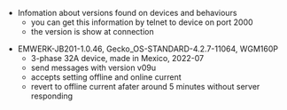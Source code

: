 * Infomation about versions found on devices and behaviours
   * you can get this information by telnet to device on port 2000
   * the version is show at connection

- EMWERK-JB201-1.0.46, Gecko_OS-STANDARD-4.2.7-11064, WGM160P
    - 3-phase 32A device, made in Mexico, 2022-07
    - send messages with version v09u
    - accepts setting offline and online current
    - revert to offline current afater around 5 minutes without server responding
